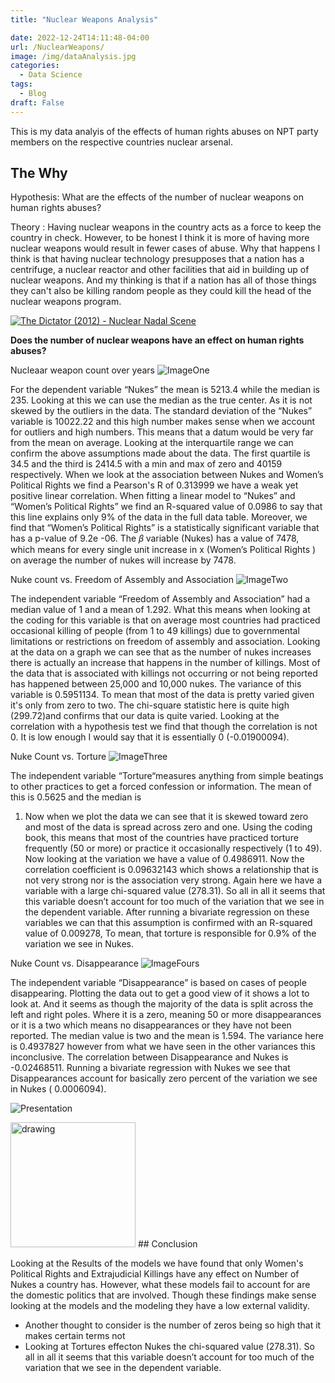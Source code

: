 ```yaml
---
title: "Nuclear Weapons Analysis"

date: 2022-12-24T14:11:48-04:00
url: /NuclearWeapons/
image: /img/dataAnalysis.jpg
categories:
  - Data Science
tags:
  - Blog
draft: False
---
```

This is my data analyis of the effects of human rights abuses on NPT party members on the respective countries nuclear arsenal.
<!--more-->

## The Why 
Hypothesis: What are the effects of the number of nuclear weapons on human rights abuses?

Theory : Having nuclear weapons in the country acts as a force to keep the country in check. However, to be honest I think it is more of having more nuclear weapons would result in fewer cases of abuse. Why that happens I think is that having nuclear technology presupposes that a nation has a centrifuge, a nuclear reactor and other facilities that aid in building up of nuclear weapons. And my thinking is that if a nation has all of those things they can't also be killing random people as they could kill the head of the nuclear weapons program. 

[![The Dictator (2012) - Nuclear Nadal Scene](https://i.ytimg.com/vi/OMDQzITWJyU/maxresdefault.jpg)](https://www.youtube.com/watch?v=vV30irsal-w)

**Does the number of nuclear weapons have an effect on human rights abuses?**

Nucleaar weapon count over years
![ImageOne](https://gcdnb.pbrd.co/images/EWpfEGzcdSZa.png?o=1) 

For the dependent variable “Nukes” the mean is 5213.4 while the median is 235. Looking at this we can use the median as the true center. As it is not skewed by the outliers in the data. The standard deviation of the “Nukes” variable is 10022.22 and this high number makes sense when we account for outliers and high numbers. This means that a datum would be very far from the mean on average. Looking at the interquartile range we can confirm the above assumptions made about the data. The first quartile is 34.5 and the third is 2414.5 with a min and max of zero and 40159 respectively. When we look at the association between Nukes and Women’s Political Rights we find a Pearson's R of 0.313999 we have a weak yet positive linear correlation. When fitting a linear model to “Nukes” and “Women’s Political Rights” we find an R-squared value of 0.0986 to say that this line explains only 9% of the data in the full data table. Moreover, we find that “Women’s Political Rights” is a statistically significant variable that has a p-value of 9.2e -06. The  𝛽 variable (Nukes) has a value of 7478, which means for every single unit increase in x (Women’s Political Rights ) on average the number of nukes will increase by 7478. 

Nuke count vs. Freedom of Assembly and Association
![ImageTwo](https://gcdnb.pbrd.co/images/362xN2KexmQd.png?o=1) 

The independent variable “Freedom of Assembly and Association” had a median value of
1 and a mean of 1.292. What this means when looking at the coding for this variable is that on
average most countries had practiced occasional killing of people (from 1 to 49 killings) due to
governmental limitations or restrictions on freedom of assembly and association. Looking at the
data on a graph we can see that as the number of nukes increases there is actually an increase that
happens in the number of killings. Most of the data that is associated with killings not occurring
or not being reported has happened between 25,000 and 10,000 nukes. The variance of this
variable is 0.5951134. To mean that most of the data is pretty varied given it's only from zero to
two. The chi-square statistic here is quite high (299.72)and confirms that our data is quite varied.
Looking at the correlation with a hypothesis test we find that though the correlation is not 0. It is
low enough I would say that it is essentially 0 (-0.01900094).

Nuke Count vs. Torture
![ImageThree](https://gcdnb.pbrd.co/images/uh3OAZzy5mdO.png?o=1) 

The independent variable “Torture“measures anything from simple beatings to other
practices to get a forced confession or information. The mean of this is 0.5625 and the median is
1. Now when we plot the data we can see that it is skewed toward zero and most of the data is
spread across zero and one. Using the coding book, this means that most of the countries have
practiced torture frequently (50 or more) or practice it occasionally respectively (1 to 49). Now
looking at the variation we have a value of 0.4986911. Now the correlation coefficient is
0.09632143 which shows a relationship that is not very strong nor is the association very strong.
Again here we have a variable with a large chi-squared value (278.31). So all in all it seems that
this variable doesn’t account for too much of the variation that we see in the dependent variable.
After running a bivariate regression on these variables we can that this assumption is confirmed
with an R-squared value of 0.009278, To mean, that torture is responsible for 0.9% of the
variation we see in Nukes.

Nuke Count vs. Disappearance
![ImageFours](https://gcdnb.pbrd.co/images/X1WrLwL9Kwog.png?o=1) 

The independent variable “Disappearance” is based on cases of people disappearing.
Plotting the data out to get a good view of it shows a lot to look at. And it seems as though the
majority of the data is split across the left and right poles. Where it is a zero, meaning 50 or more
disappearances or it is a two which means no disappearances or they have not been reported. The
median value is two and the mean is 1.594. The variance here is 0.4937827 however from what
we have seen in the other variances this inconclusive. The correlation between Disappearance
and Nukes is -0.02468511. Running a bivariate regression with Nukes we see that
Disappearances account for basically zero percent of the variation we see in Nukes ( 0.0006094).

![Presentation](https://gcdnb.pbrd.co/images/lzWIqwB1zbOe.png?o=1)

<img src="https://gcdnb.pbrd.co/images/lzWIqwB1zbOe.png?o=1" alt="drawing" width="200"/>
## Conclusion

Looking at the Results of the models we have found that only Women's Political Rights and Extrajudicial Killings have any effect on Number of Nukes a country has. However, what these models fail to account for are the domestic politics that are involved. Though these findings make sense looking at the models and the modeling they have a low external validity. 
+ Another thought to consider is the number of zeros being so high that it makes certain terms not 
+  Looking at Tortures effecton Nukes the chi-squared value (278.31). So all in all it seems that this variable doesn’t account for too much of the variation that we see in the dependent variable.

